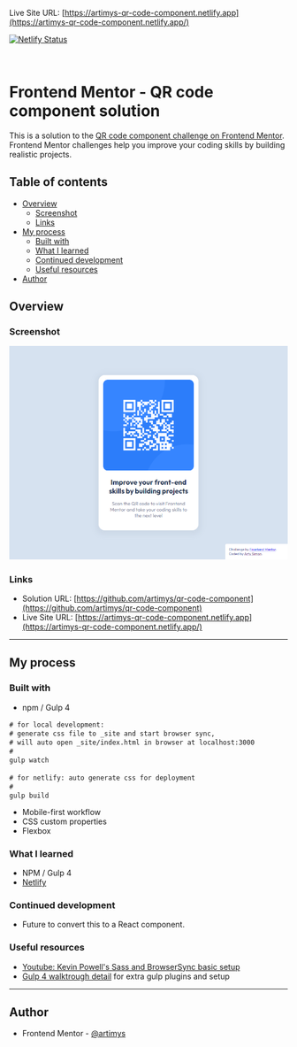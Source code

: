 Live Site URL: [https://artimys-qr-code-component.netlify.app](https://artimys-qr-code-component.netlify.app/)

[![Netlify Status](https://api.netlify.com/api/v1/badges/ca7e8230-fa95-4621-ab29-d9180ef60e0f/deploy-status)](https://app.netlify.com/sites/artimys-qr-code-component/deploys)

<br>


# Frontend Mentor - QR code component solution

This is a solution to the [QR code component challenge on Frontend Mentor](https://www.frontendmentor.io/challenges/qr-code-component-iux_sIO_H). Frontend Mentor challenges help you improve your coding skills by building realistic projects.

## Table of contents

- [Overview](#overview)
  - [Screenshot](#screenshot)
  - [Links](#links)
- [My process](#my-process)
  - [Built with](#built-with)
  - [What I learned](#what-i-learned)
  - [Continued development](#continued-development)
  - [Useful resources](#useful-resources)
- [Author](#author)


## Overview

### Screenshot

![](./screenshot.png)

### Links

- Solution URL: [https://github.com/artimys/qr-code-component](https://github.com/artimys/qr-code-component)
- Live Site URL: [https://artimys-qr-code-component.netlify.app](https://artimys-qr-code-component.netlify.app/)

---

## My process

### Built with

- npm / Gulp 4
```
# for local development:
# generate css file to _site and start browser sync,
# will auto open _site/index.html in browser at localhost:3000
#
gulp watch

# for netlify: auto generate css for deployment
#
gulp build
```
- Mobile-first workflow
- CSS custom properties
- Flexbox


### What I learned

- NPM / Gulp 4
- [Netlify](https://www.netlify.com/)

### Continued development

- Future to convert this to a React component.

### Useful resources

- [Youtube: Kevin Powell's Sass and BrowserSync basic setup](https://www.youtube.com/watch?v=QgMQeLymAdU&list=PLEj3XJWjdcsIIFqAAD81lEO1rumJkQsJT&index=2)
- [Gulp 4 walktrough detail](https://coder-coder.com/gulp-4-walk-through/) for extra gulp plugins and setup

---

## Author

- Frontend Mentor - [@artimys](https://www.frontendmentor.io/profile/artimys)

